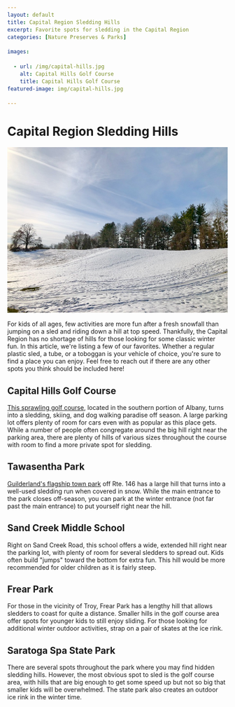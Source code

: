 ```yaml
---
layout: default
title: Capital Region Sledding Hills
excerpt: Favorite spots for sledding in the Capital Region 
categories: [Nature Preserves & Parks]

images:

  - url: /img/capital-hills.jpg
    alt: Capital Hills Golf Course
    title: Capital Hills Golf Course
featured-image: img/capital-hills.jpg

---
```


<h1>Capital Region Sledding Hills</h1>

<img class="pure-img-responsive" src="/img/capital-hills.jpg" alt="Capital Hills Golf Course">

<p>For kids of all ages, few activities are more fun after a fresh snowfall than jumping on a sled and riding down a hill at top speed. Thankfully, the Capital Region has no shortage of hills for those looking for some classic winter fun. In this article, we're listing a few of our favorites. Whether a regular plastic sled, a tube, or a toboggan is your vehicle of choice, you're sure to find a place you can enjoy. Feel free to reach out if there are any other spots you think should be included here!</p>

<h2>Capital Hills Golf Course</h2>

<p><a href="https://newyorktrailheads.com/2020/03/29/Capital-Hills-Golf-Course-Walking-Trail.html">This sprawling golf course</a>, located in the southern portion of Albany, turns into a sledding, skiing, and dog walking paradise off season. A large parking lot offers plenty of room for cars even with as popular as this place gets. While a number of people often congregate around the big hill right near the parking area, there are plenty of hills of various sizes throughout the course with room to find a more private spot for sledding.</p>

<h2>Tawasentha Park</h2>

<p><a href="https://newyorktrailheads.com/2020/05/02/Tawasentha-Park.html">Guilderland's flagship town park</a> off Rte. 146 has a large hill that turns into a well-used sledding run when covered in snow. While the main entrance to the park closes off-season, you can park at the winter entrance (not far past the main entrance) to put yourself right near the hill.</p>

<h2>Sand Creek Middle School</h2>

<p>Right on Sand Creek Road, this school offers a wide, extended hill right near the parking lot, with plenty of room for several sledders to spread out. Kids often build "jumps" toward the bottom for extra fun. This hill would be more recommended for older children as it is fairly steep.</p>

<h2>Frear Park</h2>

<p>For those in the vicinity of Troy, Frear Park has a lengthy hill that allows sledders to coast for quite a distance. Smaller hills in the golf course area offer spots for younger kids to still enjoy sliding. For those looking for additional winter outdoor activities, strap on a pair of skates at the ice rink.</p>

<h2>Saratoga Spa State Park</h2>

<p>There are several spots throughout the park where you may find hidden sledding hills. However, the most obvious spot to sled is the golf course area, with hills that are big enough to get some speed up but not so big that smaller kids will be overwhelmed. The state park also creates an outdoor ice rink in the winter time. 
